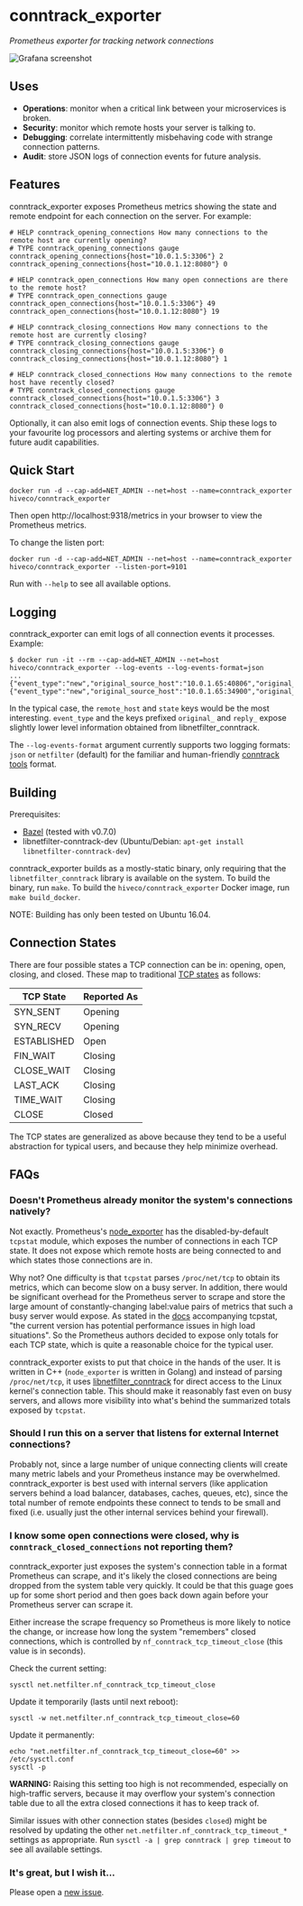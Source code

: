 # **conntrack_exporter**

*Prometheus exporter for tracking network connections*

![Grafana screenshot](grafana.png)

## Uses

* **Operations**: monitor when a critical link between your microservices is broken.
* **Security**: monitor which remote hosts your server is talking to.
* **Debugging**: correlate intermittently misbehaving code with strange connection patterns.
* **Audit**: store JSON logs of connection events for future analysis.


## Features

conntrack_exporter exposes Prometheus metrics showing the state and remote endpoint for each connection on the server. For example:

```
# HELP conntrack_opening_connections How many connections to the remote host are currently opening?
# TYPE conntrack_opening_connections gauge
conntrack_opening_connections{host="10.0.1.5:3306"} 2
conntrack_opening_connections{host="10.0.1.12:8080"} 0

# HELP conntrack_open_connections How many open connections are there to the remote host?
# TYPE conntrack_open_connections gauge
conntrack_open_connections{host="10.0.1.5:3306"} 49
conntrack_open_connections{host="10.0.1.12:8080"} 19

# HELP conntrack_closing_connections How many connections to the remote host are currently closing?
# TYPE conntrack_closing_connections gauge
conntrack_closing_connections{host="10.0.1.5:3306"} 0
conntrack_closing_connections{host="10.0.1.12:8080"} 1

# HELP conntrack_closed_connections How many connections to the remote host have recently closed?
# TYPE conntrack_closed_connections gauge
conntrack_closed_connections{host="10.0.1.5:3306"} 3
conntrack_closed_connections{host="10.0.1.12:8080"} 0
```

Optionally, it can also emit logs of connection events. Ship these logs to your favourite log processors and alerting systems or archive them for future audit capabilities.


## Quick Start

```
docker run -d --cap-add=NET_ADMIN --net=host --name=conntrack_exporter hiveco/conntrack_exporter
```

Then open http://localhost:9318/metrics in your browser to view the Prometheus metrics.

To change the listen port:

```
docker run -d --cap-add=NET_ADMIN --net=host --name=conntrack_exporter hiveco/conntrack_exporter --listen-port=9101
```

Run with `--help` to see all available options.

## Logging

conntrack_exporter can emit logs of all connection events it processes. Example:

```
$ docker run -it --rm --cap-add=NET_ADMIN --net=host hiveco/conntrack_exporter --log-events --log-events-format=json
...
{"event_type":"new","original_source_host":"10.0.1.65:40806","original_destination_host":"151.101.2.49:443","reply_source_host":"151.101.2.49:443","reply_destination_host":"10.0.1.65:40806","remote_host":"151.101.2.49:443","state":"Open"}
{"event_type":"new","original_source_host":"10.0.1.65:34900","original_destination_host":"162.247.242.20:443","reply_source_host":"162.247.242.20:443","reply_destination_host":"10.0.1.65:34900","remote_host":"162.247.242.20:443","state":"Opening"}
```

In the typical case, the `remote_host` and `state` keys would be the most interesting. `event_type` and the keys prefixed `original_` and `reply_` expose slightly lower level information obtained from libnetfilter_conntrack.

The `--log-events-format` argument currently supports two logging formats: `json` or `netfilter` (default) for the familiar and human-friendly [conntrack tools](http://conntrack-tools.netfilter.org/) format.

## Building

Prerequisites:

* [Bazel](https://www.bazel.build/) (tested with v0.7.0)
* libnetfilter-conntrack-dev (Ubuntu/Debian: `apt-get install libnetfilter-conntrack-dev`)

conntrack_exporter builds as a mostly-static binary, only requiring that the `libnetfilter_conntrack` library is available on the system. To build the binary, run `make`. To build the `hiveco/conntrack_exporter` Docker image, run `make build_docker`.

NOTE: Building has only been tested on Ubuntu 16.04.


## Connection States

There are four possible states a TCP connection can be in: opening, open, closing, and closed. These map to traditional [TCP states](https://www.ibm.com/support/knowledgecenter/en/SSLTBW_2.1.0/com.ibm.zos.v2r1.halu101/constatus.htm) as follows:

|TCP State|Reported As|
|-----|-----|
|SYN_SENT|Opening|
|SYN_RECV|Opening|
|ESTABLISHED|Open|
|FIN_WAIT|Closing|
|CLOSE_WAIT|Closing|
|LAST_ACK|Closing|
|TIME_WAIT|Closing|
|CLOSE|Closed|

The TCP states are generalized as above because they tend to be a useful abstraction for typical users, and because they help minimize overhead.


## FAQs

### Doesn't Prometheus already monitor the system's connections natively?

Not exactly. Prometheus's [node_exporter](https://github.com/prometheus/node_exporter/) has the disabled-by-default `tcpstat` module, which exposes the number of connections in each TCP state. It does not expose which remote hosts are being connected to and which states those connections are in.

Why not? One difficulty is that `tcpstat` parses `/proc/net/tcp` to obtain its metrics, which can become slow on a busy server. In addition, there would be significant overhead for the Prometheus server to scrape and store the large amount of constantly-changing label:value pairs of metrics that such a busy server would expose. As stated in the [docs](https://github.com/prometheus/node_exporter/commit/e2163db0f7a8f16ba9f505d9ca72bc2c68696e7d#diff-04c6e90faac2675aa89e2176d2eec7d8R54) accompanying tcpstat, "the current version has potential performance issues in high load situations". So the Prometheus authors decided to expose only totals for each TCP state, which is quite a reasonable choice for the typical user.

conntrack_exporter exists to put that choice in the hands of the user. It is written in C++ (`node_exporter` is written in Golang) and instead of parsing `/proc/net/tcp`, it uses [libnetfilter_conntrack](https://www.netfilter.org/projects/libnetfilter_conntrack/) for direct access to the Linux kernel's connection table. This should make it reasonably fast even on busy servers, and allows more visibility into what's behind the summarized totals exposed by `tcpstat`.

### Should I run this on a server that listens for external Internet connections?

Probably not, since a large number of unique connecting clients will create many metric labels and your Prometheus instance may be overwhelmed. conntrack_exporter is best used with internal servers (like application servers behind a load balancer, databases, caches, queues, etc), since the total number of remote endpoints these connect to tends to be small and fixed (i.e. usually just the other internal services behind your firewall).

### I know some open connections were closed, why is `conntrack_closed_connections` not reporting them?

conntrack_exporter just exposes the system's connection table in a format Prometheus can scrape, and it's likely the closed connections are being dropped from the system table very quickly. It could be that this guage goes up for some short period and then goes back down again before your Prometheus server can scrape it.

Either increase the scrape frequency so Prometheus is more likely to notice the change, or increase how long the system "remembers" closed connections, which is controlled by `nf_conntrack_tcp_timeout_close` (this value is in seconds).

Check the current setting:
```
sysctl net.netfilter.nf_conntrack_tcp_timeout_close
```

Update it temporarily (lasts until next reboot):
```
sysctl -w net.netfilter.nf_conntrack_tcp_timeout_close=60
```

Update it permanently:
```
echo "net.netfilter.nf_conntrack_tcp_timeout_close=60" >> /etc/sysctl.conf
sysctl -p
```

**WARNING:** Raising this setting too high is not recommended, especially on high-traffic servers, because it may overflow your system's connection table due to all the extra closed connections it has to keep track of.

Similar issues with other connection states (besides `closed`) might be resolved by updating the other `net.netfilter.nf_conntrack_tcp_timeout_*` settings as appropriate. Run `sysctl -a | grep conntrack | grep timeout` to see all available settings.

### It's great, but I wish it...

Please open a [new issue](https://github.com/hiveco/conntrack_exporter/issues/new).
